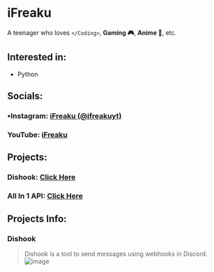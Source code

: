 # iFreaku
A teenager who loves `</Coding>`, **Gaming 🎮**, **Anime 🙌**, etc.
## Interested in:
- Python 
## Socials:
### •**Instagram:** [iFreaku (@ifreakuyt)](https://www.instagram.com/ifreakuyt/)<br>
### **YouTube:** [iFreaku](https://www.youtube.com/channel/UCcIuJXUhGSWCbFKL3zDme3Q)
## Projects:
### **Dishook:** [Click Here](https://dishook.glique.repl.co/)<br>
### **All In 1 API:** [Click Here](https://allin1-api.glique.repl.co/)
## Projects Info:
### Dishook
> Dishook is a tool to send messages using webhooks in Discord.
![image](https://media.discordapp.net/attachments/937321259254034522/947034669218684978/unknown.png)


